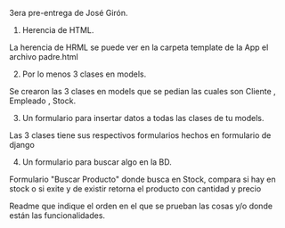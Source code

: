 3era pre-entrega de José Girón.

1) Herencia de HTML.
 
 La herencia de HRML se puede ver en la carpeta template de la App el archivo padre.html

2) Por lo menos 3 clases en models.

 Se crearon las 3 clases en models que se pedian las cuales son Cliente , Empleado , Stock.

3) Un formulario para insertar datos a todas las clases de tu models.

 Las 3 clases tiene sus respectivos formularios hechos en formulario de django

4) Un formulario para buscar algo en la BD.
 
 Formulario "Buscar Producto" donde busca en Stock, compara si hay en stock o si exite y de existir retorna el producto 
 con cantidad y precio 

Readme que indique el orden en el que se prueban las cosas y/o donde están las funcionalidades.
